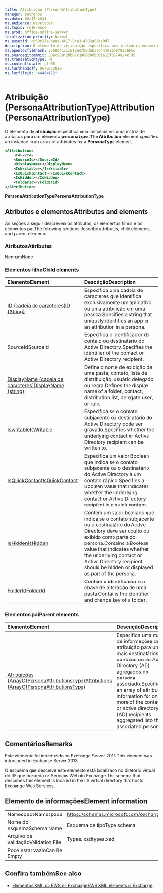 ```yaml
---
title: Atribuição (PersonaAttributionType)
manager: sethgros
ms.date: 09/17/2015
ms.audience: Developer
ms.topic: reference
ms.prod: office-online-server
localization_priority: Normal
ms.assetid: dc59e17e-baea-4617-8ca1-4382a89de0d7
description: O elemento de atribuição especifica uma instância em uma matriz de atributos para um elemento Personatype.
ms.openlocfilehash: 05b0d41c116f2ed7b8dbb3ac44108bb879256b5c
ms.sourcegitcommit: 88ec988f2bb67c1866d06b361615f3674a24e795
ms.translationtype: MT
ms.contentlocale: pt-BR
ms.lasthandoff: 06/03/2020
ms.locfileid: "44464172"
---
```

# <a name="attribution-personaattributiontype"></a><span data-ttu-id="a4732-103">Atribuição (PersonaAttributionType)</span><span class="sxs-lookup"><span data-stu-id="a4732-103">Attribution (PersonaAttributionType)</span></span>

<span data-ttu-id="a4732-104">O elemento de **atribuição** especifica uma instância em uma matriz de atributos para um elemento **personatype** .</span><span class="sxs-lookup"><span data-stu-id="a4732-104">The **Attribution** element specifies an instance in an array of attributes for a **PersonaType** element.</span></span> 
  
```XML
<Attribution>
    <Id></Id>
    <SourceId></SourceId>
    <DisplayName></DisplayName>
    <IsWritable></IsWritable>
    <IsQuickContact></IsQuickContact>
    <IsHidden></IsHidden>
    <FolderId></FolderId>
</Attribution>
```

 <span data-ttu-id="a4732-105">**PersonaAttributionType**</span><span class="sxs-lookup"><span data-stu-id="a4732-105">**PersonaAttributionType**</span></span>
## <a name="attributes-and-elements"></a><span data-ttu-id="a4732-106">Atributos e elementos</span><span class="sxs-lookup"><span data-stu-id="a4732-106">Attributes and elements</span></span>

<span data-ttu-id="a4732-107">As seções a seguir descrevem os atributos, os elementos filhos e os elementos pai.</span><span class="sxs-lookup"><span data-stu-id="a4732-107">The following sections describe attributes, child elements, and parent elements.</span></span>
  
### <a name="attributes"></a><span data-ttu-id="a4732-108">Atributos</span><span class="sxs-lookup"><span data-stu-id="a4732-108">Attributes</span></span>

<span data-ttu-id="a4732-109">Nenhum</span><span class="sxs-lookup"><span data-stu-id="a4732-109">None.</span></span>
  
### <a name="child-elements"></a><span data-ttu-id="a4732-110">Elementos filho</span><span class="sxs-lookup"><span data-stu-id="a4732-110">Child elements</span></span>

|<span data-ttu-id="a4732-111">**Elemento**</span><span class="sxs-lookup"><span data-stu-id="a4732-111">**Element**</span></span>|<span data-ttu-id="a4732-112">**Descrição**</span><span class="sxs-lookup"><span data-stu-id="a4732-112">**Description**</span></span>|
|:-----|:-----|
|[<span data-ttu-id="a4732-113">ID (cadeia de caracteres)</span><span class="sxs-lookup"><span data-stu-id="a4732-113">ID (String)</span></span>](id-string.md) <br/> |<span data-ttu-id="a4732-114">Especifica uma cadeia de caracteres que identifica exclusivamente um aplicativo ou uma atribuição em uma pessoa.</span><span class="sxs-lookup"><span data-stu-id="a4732-114">Specifies a string that uniquely identifies an app or an attribution in a persona.</span></span>  <br/> |
|[<span data-ttu-id="a4732-115">SourceId</span><span class="sxs-lookup"><span data-stu-id="a4732-115">SourceId</span></span>](sourceid.md) <br/> |<span data-ttu-id="a4732-116">Especifica o identificador do contato ou destinatário do Active Directory.</span><span class="sxs-lookup"><span data-stu-id="a4732-116">Specifies the identifier of the contact or Active Directory recipient.</span></span>  <br/> |
|[<span data-ttu-id="a4732-117">DisplayName (cadeia de caracteres)</span><span class="sxs-lookup"><span data-stu-id="a4732-117">DisplayName (string)</span></span>](displayname-string.md) <br/> |<span data-ttu-id="a4732-118">Define o nome de exibição de uma pasta, contato, lista de distribuição, usuário delegado ou regra.</span><span class="sxs-lookup"><span data-stu-id="a4732-118">Defines the display name of a folder, contact, distribution list, delegate user, or rule.</span></span>  <br/> |
|[<span data-ttu-id="a4732-119">Iswritable</span><span class="sxs-lookup"><span data-stu-id="a4732-119">IsWritable</span></span>](iswritable.md) <br/> |<span data-ttu-id="a4732-120">Especifica se o contato subjacente ou destinatário do Active Directory pode ser gravado.</span><span class="sxs-lookup"><span data-stu-id="a4732-120">Specifies whether the underlying contact or Active Directory recipient can be written to.</span></span>  <br/> |
|[<span data-ttu-id="a4732-121">IsQuickContact</span><span class="sxs-lookup"><span data-stu-id="a4732-121">IsQuickContact</span></span>](isquickcontact.md) <br/> |<span data-ttu-id="a4732-122">Especifica um valor Boolean que indica se o contato subjacente ou o destinatário do Active Directory é um contato rápido.</span><span class="sxs-lookup"><span data-stu-id="a4732-122">Specifies a Boolean value that indicates whether the underlying contact or Active Directory recipient is a quick contact.</span></span>  <br/> |
|[<span data-ttu-id="a4732-123">IsHidden</span><span class="sxs-lookup"><span data-stu-id="a4732-123">IsHidden</span></span>](ishidden.md) <br/> |<span data-ttu-id="a4732-124">Contém um valor booliano que indica se o contato subjacente ou o destinatário do Active Directory deve ser oculto ou exibido como parte do persona.</span><span class="sxs-lookup"><span data-stu-id="a4732-124">Contains a Boolean value that indicates whether the underlying contact or Active Directory recipient should be hidden or displayed as part of the persona.</span></span>  <br/> |
|[<span data-ttu-id="a4732-125">FolderId</span><span class="sxs-lookup"><span data-stu-id="a4732-125">FolderId</span></span>](folderid.md) <br/> |<span data-ttu-id="a4732-126">Contém o identificador e a chave de alteração de uma pasta.</span><span class="sxs-lookup"><span data-stu-id="a4732-126">Contains the identifier and change key of a folder.</span></span>  <br/> |
   
### <a name="parent-elements"></a><span data-ttu-id="a4732-127">Elementos pai</span><span class="sxs-lookup"><span data-stu-id="a4732-127">Parent elements</span></span>

|<span data-ttu-id="a4732-128">**Elemento**</span><span class="sxs-lookup"><span data-stu-id="a4732-128">**Element**</span></span>|<span data-ttu-id="a4732-129">**Descrição**</span><span class="sxs-lookup"><span data-stu-id="a4732-129">**Description**</span></span>|
|:-----|:-----|
|[<span data-ttu-id="a4732-130">Atribuições (ArrayOfPersonaAttributionsType)</span><span class="sxs-lookup"><span data-stu-id="a4732-130">Attributions (ArrayOfPersonaAttributionsType)</span></span>](attributions-arrayofpersonaattributionstype.md) <br/> |<span data-ttu-id="a4732-131">Especifica uma matriz de informações de atribuição para um ou mais destinatários de contatos ou do Active Directory (AD) agregados no persona associado.</span><span class="sxs-lookup"><span data-stu-id="a4732-131">Specifies an array of attribution information for one or more of the contacts or active directory (AD) recipients aggregated into the associated persona.</span></span>  <br/> |
   
## <a name="remarks"></a><span data-ttu-id="a4732-132">Comentários</span><span class="sxs-lookup"><span data-stu-id="a4732-132">Remarks</span></span>

<span data-ttu-id="a4732-133">Este elemento foi introduzido no Exchange Server 2013.</span><span class="sxs-lookup"><span data-stu-id="a4732-133">This element was introduced in Exchange Server 2013.</span></span>
  
<span data-ttu-id="a4732-134">O esquema que descreve este elemento está localizado no diretório virtual do IIS que hospeda os Serviços Web do Exchange.</span><span class="sxs-lookup"><span data-stu-id="a4732-134">The schema that describes this element is located in the IIS virtual directory that hosts Exchange Web Services.</span></span>
  
## <a name="element-information"></a><span data-ttu-id="a4732-135">Elemento de informações</span><span class="sxs-lookup"><span data-stu-id="a4732-135">Element information</span></span>

|||
|:-----|:-----|
|<span data-ttu-id="a4732-136">Namespace</span><span class="sxs-lookup"><span data-stu-id="a4732-136">Namespace</span></span>  <br/> |https://schemas.microsoft.com/exchange/services/2006/types  <br/> |
|<span data-ttu-id="a4732-137">Nome do esquema</span><span class="sxs-lookup"><span data-stu-id="a4732-137">Schema Name</span></span>  <br/> |<span data-ttu-id="a4732-138">Esquema de tipo</span><span class="sxs-lookup"><span data-stu-id="a4732-138">Type schema</span></span>  <br/> |
|<span data-ttu-id="a4732-139">Arquivo de validação</span><span class="sxs-lookup"><span data-stu-id="a4732-139">Validation File</span></span>  <br/> |<span data-ttu-id="a4732-140">Types. xsd</span><span class="sxs-lookup"><span data-stu-id="a4732-140">types.xsd</span></span>  <br/> |
|<span data-ttu-id="a4732-141">Pode estar vazio</span><span class="sxs-lookup"><span data-stu-id="a4732-141">Can Be Empty</span></span>  <br/> ||
   
## <a name="see-also"></a><span data-ttu-id="a4732-142">Confira também</span><span class="sxs-lookup"><span data-stu-id="a4732-142">See also</span></span>

- [<span data-ttu-id="a4732-143">Elementos XML do EWS no Exchange</span><span class="sxs-lookup"><span data-stu-id="a4732-143">EWS XML elements in Exchange</span></span>](ews-xml-elements-in-exchange.md)

